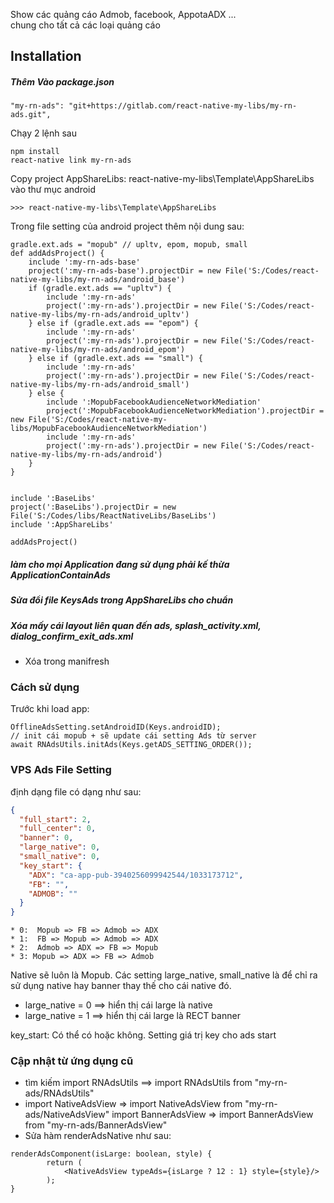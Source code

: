 Show các quảng cáo Admob, facebook, AppotaADX ...       
chung cho tất cả các loại quảng cáo
## Installation

##### Thêm Vào package.json
```
"my-rn-ads": "git+https://gitlab.com/react-native-my-libs/my-rn-ads.git",
```

Chạy 2 lệnh sau
```
npm install
react-native link my-rn-ads
```

Copy project AppShareLibs:  react-native-my-libs\Template\AppShareLibs vào thư mục android
```
>>> react-native-my-libs\Template\AppShareLibs
``` 

Trong file setting của android project thêm nội dung sau:
```
gradle.ext.ads = "mopub" // upltv, epom, mopub, small
def addAdsProject() {
    include ':my-rn-ads-base'
    project(':my-rn-ads-base').projectDir = new File('S:/Codes/react-native-my-libs/my-rn-ads/android_base')
    if (gradle.ext.ads == "upltv") {
        include ':my-rn-ads'
        project(':my-rn-ads').projectDir = new File('S:/Codes/react-native-my-libs/my-rn-ads/android_upltv')
    } else if (gradle.ext.ads == "epom") {
        include ':my-rn-ads'
        project(':my-rn-ads').projectDir = new File('S:/Codes/react-native-my-libs/my-rn-ads/android_epom')
    } else if (gradle.ext.ads == "small") {
        include ':my-rn-ads'
        project(':my-rn-ads').projectDir = new File('S:/Codes/react-native-my-libs/my-rn-ads/android_small')
    } else {
        include ':MopubFacebookAudienceNetworkMediation'
        project(':MopubFacebookAudienceNetworkMediation').projectDir = new File('S:/Codes/react-native-my-libs/MopubFacebookAudienceNetworkMediation')
        include ':my-rn-ads'
        project(':my-rn-ads').projectDir = new File('S:/Codes/react-native-my-libs/my-rn-ads/android')
    }
}


include ':BaseLibs'
project(':BaseLibs').projectDir = new File('S:/Codes/libs/ReactNativeLibs/BaseLibs')
include ':AppShareLibs'

addAdsProject()
```

##### làm cho mọi Application đang sử dụng phải kế thừa ApplicationContainAds
##### Sửa đổi file KeysAds trong AppShareLibs cho chuẩn
##### Xóa mấy cái layout liên quan đến ads, splash_activity.xml, dialog_confirm_exit_ads.xml
- Xóa trong manifresh

### Cách sử dụng
Trước khi load app:
```
OfflineAdsSetting.setAndroidID(Keys.androidID);
// init cái mopub + sẽ update cái setting Ads từ server
await RNAdsUtils.initAds(Keys.getADS_SETTING_ORDER());
```

### VPS Ads File Setting    
định dạng file có dạng như sau:
```json
{
  "full_start": 2,
  "full_center": 0,
  "banner": 0,
  "large_native": 0,
  "small_native": 0,
  "key_start": {
    "ADX": "ca-app-pub-3940256099942544/1033173712",
    "FB": "",
    "ADMOB": ""
  }
}
```
	* 0:  Mopub => FB => Admob => ADX
	* 1:  FB => Mopub => Admob => ADX
	* 2:  Admob => ADX => FB => Mopub
	* 3: Mopub => ADX => FB => Admob

Native sẽ luôn là Mopub. Các setting large_native, small_native là để chỉ ra sử dụng native hay banner thay thế cho cái native đó.
- large_native = 0    ==>  hiển thị cái large là native
- large_native = 1    ==>  hiển thị cái large là RECT banner


key_start: Có thể có hoặc không. Setting giá trị key cho ads start 

### Cập nhật từ ứng dụng cũ
- tìm kiếm import RNAdsUtils ==> import RNAdsUtils from "my-rn-ads/RNAdsUtils"  
- import NativeAdsView => import NativeAdsView from "my-rn-ads/NativeAdsView"
import BannerAdsView => import BannerAdsView from "my-rn-ads/BannerAdsView"
- Sửa hàm renderAdsNative như sau: 
``` 
renderAdsComponent(isLarge: boolean, style) {
        return (
            <NativeAdsView typeAds={isLarge ? 12 : 1} style={style}/>
        );
}
```
